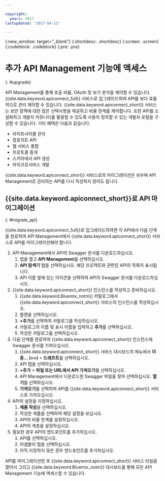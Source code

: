 ```yaml
---

copyright:
  years: 2017
lastupdated: "2017-04-11"

---
```



{:new_window: target="_blank"}
{:shortdesc: .shortdesc}
{:screen: .screen}
{:codeblock: .codeblock}
{:pre: .pre}

# 추가 API Management 기능에 액세스
{: #upgrade}

API Management를 통해 호출 비율, OAuth 및 보기 분석을 제어할 수 있습니다. {{site.data.keyword.apiconnect_full}} 서비스로 업그레이드하여 API를 보다 효율적으로 관리 제어할 수 있습니다. {{site.data.keyword.apiconnect_short}} 서비스는 보안 정책에 대한 많은 선택사항을 제공하고 비율 한계를 제어합니다. 또한 API를 소셜화하고 개발자 커뮤니티를 활용할 수 있도록 사용자 정의할 수 있는 개발자 포털을 구성할 수 있습니다. 기타 혜택은 다음과 같습니다.
* 라이프사이클 관리
* 컴포지트 API
* 웹 서비스 통합
* 프로토콜 중개
* 스키마에서 API 생성
* 마이크로서비스 개발

{{site.data.keyword.apiconnect_short}} 서비스로의 마이그레이션은 쉬우며 API Management로 관리하는 API를 다시 작성하지 않아도 됩니다.

## {{site.data.keyword.apiconnect_short}}로 API 마이그레이션
{: #migrate_api}

{{site.data.keyword.apiconnect_full}}로 업그레이드하려면 각 API에서 다음 단계를 완료하여 API Management에서 {{site.data.keyword.apiconnect_short}} 서비스로 API를 마이그레이션해야 합니다. 

1. API Management에서 API의 Swagger 문서를 다운로드하십시오.
    1. 앱을 열고 **API Management**를 선택하십시오.
	2. **API 탐색기** 탭을 선택하십시오. 해당 프로젝트와 관련된 API의 목록이 표시됩니다.
    2. API 이름 옆에 있는 아이콘을 선택하여 API의 Swagger 문서를 다운로드하십시오.
2. {{site.data.keyword.apiconnect_short}} 인스턴스를 작성하고 준비하십시오. 
    1. {{site.data.keyword.Bluemix_notm}} 카탈로그에서 {{site.data.keyword.apiconnect_short}} 서비스의 인스턴스를 작성하십시오.
	2. 플랜을 선택하십시오.
	3. **+추가**를 선택하여 카탈로그를 작성하십시오.
	4. 카탈로그의 이름 및 표시 이름을 입력하고 **추가**를 선택하십시오.
	5. 작성한 카탈로그를 선택하십시오.
3. 다음 단계를 완료하여 {{site.data.keyword.apiconnect_short}} 인스턴스에 Swagger 문서를 가져오십시오.
	1. {{site.data.keyword.apiconnect_short}} 서비스 대시보드의 메뉴에서 **이동... (>>)** > **드래프트**를 선택하십시오.
	2. API 탭을 선택하십시오.
	3. **+추가** > **파일 또는 URL에서 API 가져오기**를 선택하십시오.
	4. API Management에서 다운로드한 Swagger 파일을 찾아 선택하십시오. **열기**를 선택하십시오.
	5. **가져오기**를 선택하여 API를 {{site.data.keyword.apiconnect_short}} 서비스로 가져오십시오.
4. API의 설정을 지정하십시오.
    1. **제품 작성**을 선택하십시오.
	2. 작성한 제품을 선택하여 해당 설정을 보십시오.
	3. API의 비율 한계를 설정하십시오.
	4. API의 계층을 설정하십시오.
5. 필요한 경우 API의 엔드포인트를 추가하십시오.
    1. API를 선택하십시오.
	2. 어셈블리 탭을 선택하십시오.
	3. 아직 지정하지 않은 경우 엔드포인트를 추가하십시오.
	
 API를 마이그레이션한 후 {{site.data.keyword.apiconnect_short}} 서비스 타일을 열어서 그리고 {{site.data.keyword.Bluemix_notm}} 대시보드를 통해 모든 API Management 기능에 액세스할 수 있습니다. 

 

